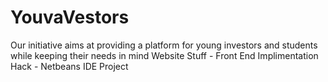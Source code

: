 # YouvaVestors
Our initiative aims at providing a platform for young investors and students while keeping their needs in mind
Website Stuff - Front End Implimentation
Hack - Netbeans IDE Project
